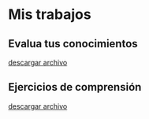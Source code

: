 # Mis trabajos


## Evalua tus conocimientos


[descargar archivo](./trabajos/Evaluatusconocimientos.docx)
## Ejercicios de comprensión


[descargar archivo](./trabajos/Ejerciciosdecomprensión.docx)
